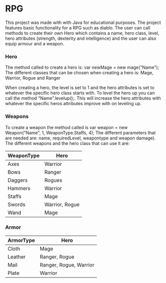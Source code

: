 # RPG
 
This project was made with with Java for educational purposes. 
The project features basic functionality for a RPG such as diablo. The user can call methods to create their own Hero which contains a name, hero class, level, hero attributes (strength, dexterity and intelligence) and the user can also equip armour and a weapon. 

### Hero ###
The method called to create a hero is: var newMage = new mage("Name"); The different classes that can be chosen when creating a hero is: Mage, Warrior, Rogue and Ranger

When creating a hero, the level is set to 1 and the hero attributes is set to whatever the specific hero class starts with. 
To level the hero up you can call the method "Name".levelup();. This will increase the hero attributes with whatever the specific heros attributes improve with on leveling up. 

### Weapons ###
To create a weapon the method called is var weapon = new Weapon("Name", 1, WeaponType.Staffs, 4);
The different parameters that are needed are: name, requiredLevel, weapontype and weapon damage). 
The different weapons and the hero class that can use it are:

|WeaponType|Hero|
|----|-----|
|Axes|Warrior|
|Bows|Ranger|
|Daggers|Rogues|
|Hammers|Warrior|
|Staffs|Mage|
|Swords|Warrior, Rogue|
|Wand|Mage|

### Armor ###
|ArmorType|Hero|
|----|-----|
|Cloth|Mage|
|Leather|Ranger, Rogue|
|Mail|Ranger, Rogue, Warrior|
|Plate|Warrior|
